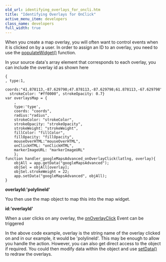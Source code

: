 ```yaml
---
old_url: identifying_overlays_for_oncli.htm
title: "Identifying Overlays for OnClick"
active_menu_item: developers
class_name: developers
full_width: true
---
```



When you create a map overlay, you will often want to control events when it is clicked on by a user. In order to assign an ID to an overlay, you need to use the [populateWidget()](/developers/documentation/product-guide/advanced-important-widgets/google-v3-maps-widget/using-populatewidget) function.

In your source data's array element that corresponds to each overlay, you can include the overlay id as shown here

    {
    , type:1, 
      coords:"41.878113,-87.629798;47.878113,-87.629798;61.878113,-67.629798", 
      strokeColor: "#ff0000", strokeOpacity: 0.7}
    var overlaysMap = {
        , 
        type:'type', 
        coords: "coords", 
        radius:"radius", 
        strokeColor: "strokeColor", 
        strokeOpacity: "strokeOpacity", 
        strokeWeight: "strokeWeight", 
        fillColor: "fillColor", 
        fillOpacity: "fillOpacity", 
        mouseOverHTML:"mouseOverHTML", 
        onClickHTML: "onClickHTML", 
        markerImageURL: "markerImageURL"
        };
    function handler_googleMapsAdvanced_onOverlayClick(latlng, overlay){
        objAll = app.getData("googleMapsAdvanced");
        objSel = objAll[overlay];
        objSel.strokeWeight = 22;
        app.setData("googleMapsAdvanced", objAll);
    }
   

**overlayId:'polylineId'**

You then use the map object to map this into the map widget.

**id:'overlayId'**

When a user clicks on any overlay, the [onOverlayClick](/developers/documentation/product-guide/advanced-important-widgets/google-v3-maps-widget/property-event-method-summary/gmapevents) Event can be triggered

In the above code example, overlay is the string name of the overlay clicked on and in our example, it would be 'polylineId'. This may be enough to allow you handle the action. However, you can also get direct access to the object if required. You could then modify data within the object and use [setData()](/developers/documentation/product-guide/advanced-important-widgets/google-v3-maps-widget/using-getdata-and-setdata) to redraw the overlays.

